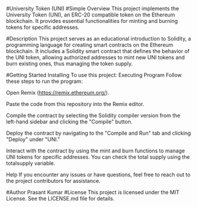 
#University Token (UNI)
#Simple Overview
This project implements the University Token (UNI), an ERC-20 compatible token on the Ethereum blockchain. It provides essential functionalities for minting and burning tokens for specific addresses.

#Description
This project serves as an educational introduction to Solidity, a programming language for creating smart contracts on the Ethereum blockchain. It includes a Solidity smart contract that defines the behavior of the UNI token, allowing authorized addresses to mint new UNI tokens and burn existing ones, thus managing the token supply.

#Getting Started
Installing
To use this project:
Executing Program
Follow these steps to run the program:

Open Remix (https://remix.ethereum.org/).

Paste the code from this repository into the Remix editor.

Compile the contract by selecting the Solidity compiler version from the left-hand sidebar and clicking the "Compile" button.

Deploy the contract by navigating to the "Compile and Run" tab and clicking "Deploy" under "UNI."

Interact with the contract by using the mint and burn functions to manage UNI tokens for specific addresses. You can check the total supply using the totalsupply variable.

Help
If you encounter any issues or have questions, feel free to reach out to the project contributors for assistance.

#Author
Prasant Kumar
#License
This project is licensed under the MIT License. See the LICENSE.md file for details.
